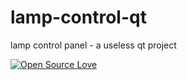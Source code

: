 # lamp-control-qt
lamp control panel - a useless qt project

[![Open Source Love](https://badges.frapsoft.com/os/v1/open-source.png?v=102)](https://github.com/ellerbrock/open-source-badge/)   
